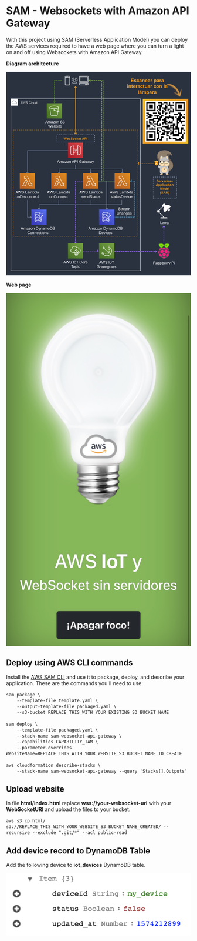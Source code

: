 # SAM - Websockets with Amazon API Gateway

With this project using SAM (Serverless Application Model) you can deploy the AWS services required to have a web page where you can turn a light on and off using Websockets with Amazon API Gateway.

**Diagram architecture**

![Websockets](html/architecture.png)

**Web page**

![Websockets](images/page.png)

## Deploy using AWS CLI commands

Install the [AWS SAM CLI](https://docs.aws.amazon.com/serverless-application-model/latest/developerguide/serverless-sam-cli-install.html) and use it to package, deploy, and describe your application.  These are the commands you'll need to use:

```
sam package \
    --template-file template.yaml \
    --output-template-file packaged.yaml \
    --s3-bucket REPLACE_THIS_WITH_YOUR_EXISTING_S3_BUCKET_NAME

sam deploy \
    --template-file packaged.yaml \
    --stack-name sam-websocket-api-gateway \
    --capabilities CAPABILITY_IAM \
    --parameter-overrides WebsiteName=REPLACE_THIS_WITH_YOUR_WEBSITE_S3_BUCKET_NAME_TO_CREATE

aws cloudformation describe-stacks \
    --stack-name sam-websocket-api-gateway --query 'Stacks[].Outputs'
```

## Upload website

In file **html/index.html** replace **wss://your-websocket-uri** with your **WebSocketURI** and upload the files to your bucket.

```
aws s3 cp html/ s3://REPLACE_THIS_WITH_YOUR_WEBSITE_S3_BUCKET_NAME_CREATED/ --recursive --exclude ".git/*" --acl public-read
```

## Add device record to DynamoDB Table

Add the following device to **iot_devices** DynamoDB table.

![Record DynamoDB](images/record_dynamodb.png)